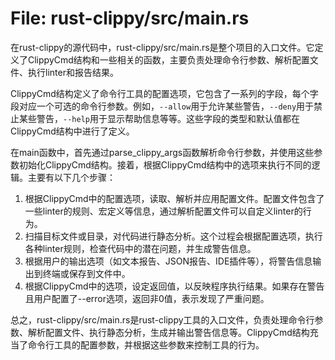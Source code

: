 # File: rust-clippy/src/main.rs

在rust-clippy的源代码中，rust-clippy/src/main.rs是整个项目的入口文件。它定义了ClippyCmd结构和一些相关的函数，主要负责处理命令行参数、解析配置文件、执行linter和报告结果。

ClippyCmd结构定义了命令行工具的配置选项，它包含了一系列的字段，每个字段对应一个可选的命令行参数。例如，`--allow`用于允许某些警告，`--deny`用于禁止某些警告，`--help`用于显示帮助信息等等。这些字段的类型和默认值都在ClippyCmd结构中进行了定义。

在main函数中，首先通过parse_clippy_args函数解析命令行参数，并使用这些参数初始化ClippyCmd结构。接着，根据ClippyCmd结构中的选项来执行不同的逻辑。主要有以下几个步骤：

1. 根据ClippyCmd中的配置选项，读取、解析并应用配置文件。配置文件包含了一些linter的规则、宏定义等信息，通过解析配置文件可以自定义linter的行为。
2. 扫描目标文件或目录，对代码进行静态分析。这个过程会根据配置选项，执行各种linter规则，检查代码中的潜在问题，并生成警告信息。
3. 根据用户的输出选项（如文本报告、JSON报告、IDE插件等），将警告信息输出到终端或保存到文件中。
4. 根据ClippyCmd中的选项，设定返回值，以反映程序执行结果。如果存在警告且用户配置了--error选项，返回非0值，表示发现了严重问题。

总之，rust-clippy/src/main.rs是rust-clippy工具的入口文件，负责处理命令行参数、解析配置文件、执行静态分析，生成并输出警告信息等。ClippyCmd结构充当了命令行工具的配置参数，并根据这些参数来控制工具的行为。

